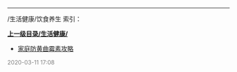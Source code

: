 
----

/生活健康/饮食养生 索引：


**[上一级目录/生活健康/](/生活健康/)**

- [家庭防黄曲霉素攻略](/生活健康/饮食养生/家庭防黄曲霉素攻略)


<font size=2 color='grey'> 2020-03-11 17:08 </font>